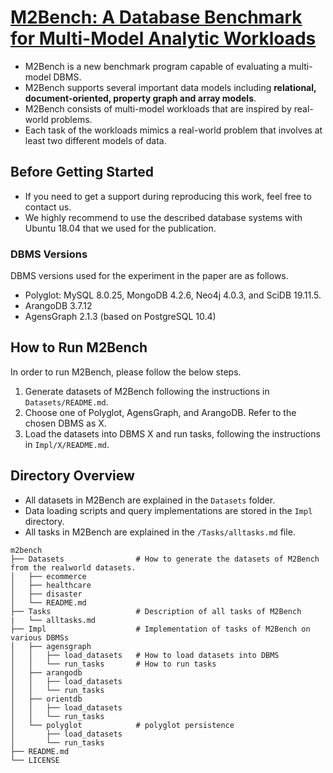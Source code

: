 # [M2Bench: A Database Benchmark for Multi-Model Analytic Workloads](https://www.vldb.org/pvldb/vol16/p747-moon.pdf)
- M2Bench is a new benchmark program capable of evaluating a multi-model DBMS. 
- M2Bench supports several important data models including **relational, document-oriented, property graph and array models**.
- M2Bench consists of multi-model workloads that are inspired by real-world problems. 
- Each task of the workloads mimics a real-world problem that involves at least two different models of data.


## Before Getting Started

- If you need to get a support during reproducing this work, feel free to contact us.
- We highly recommend to use the described database systems with Ubuntu 18.04 that we used for the publication.


### DBMS Versions

DBMS versions used for the experiment in the paper are as follows.

- Polyglot: MySQL 8.0.25, MongoDB 4.2.6, Neo4j 4.0.3, and SciDB 19.11.5.
- ArangoDB 3.7.12
- AgensGraph 2.1.3 (based on PostgreSQL 10.4)


## How to Run M2Bench

In order to run M2Bench, please follow the below steps.

1. Generate datasets of M2Bench following the instructions in `Datasets/README.md`.
2. Choose one of Polyglot, AgensGraph, and ArangoDB. Refer to the chosen DBMS as X.
3. Load the datasets into DBMS X and run tasks, following the instructions in `Impl/X/README.md`.


## Directory Overview

- All datasets in M2Bench are explained in the `Datasets` folder. 
- Data loading scripts and query implementations are stored in the `Impl` directory.
- All tasks in M2Bench are explained in the `/Tasks/alltasks.md` file. 


```
m2bench
├── Datasets                # How to generate the datasets of M2Bench from the realworld datasets.
│   ├── ecommerce          
│   ├── healthcare
│   ├── disaster
│   └── README.md
├── Tasks                   # Description of all tasks of M2Bench
|   └── alltasks.md
├── Impl                    # Implementation of tasks of M2Bench on various DBMSs
│   ├── agensgraph  
│   │   ├── load_datasets   # How to load datasets into DBMS
│   │   └── run_tasks       # How to run tasks
│   ├── arangodb
│   │   ├── load_datasets 
│   │   └── run_tasks
│   ├── orientdb
│   │   ├── load_datasets 
│   │   └── run_tasks
│   └── polyglot            # polyglot persistence
│       ├── load_datasets
│       └── run_tasks
├── README.md
└── LICENSE
``` 